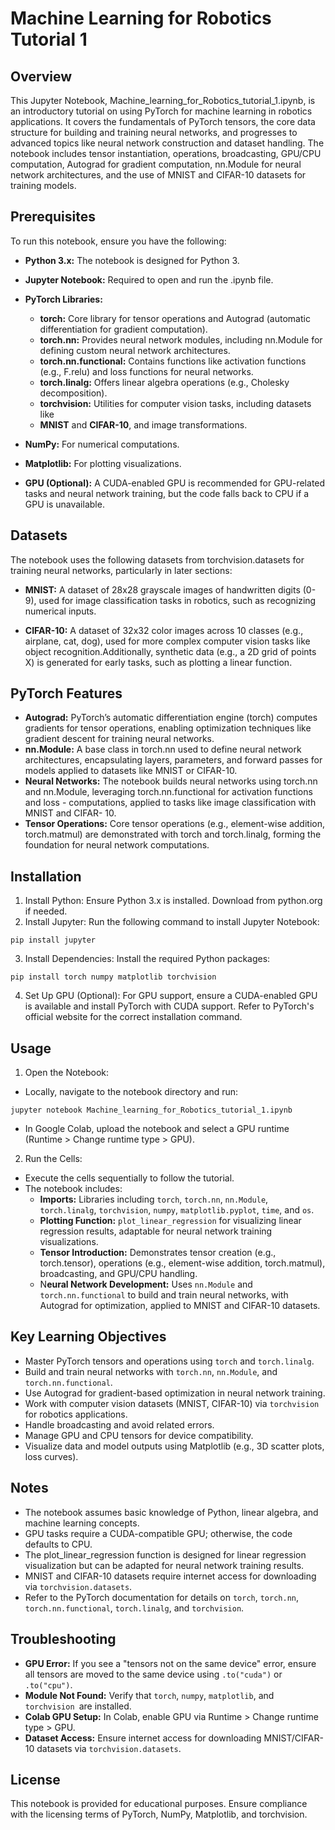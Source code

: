 # Machine Learning for Robotics Tutorial 1
## Overview
This Jupyter Notebook, Machine_learning_for_Robotics_tutorial_1.ipynb, is an introductory tutorial on using PyTorch for machine learning in robotics applications. It covers the fundamentals of PyTorch tensors, the core data structure for building and training neural networks, and progresses to advanced topics like neural network construction and dataset handling. The notebook includes tensor instantiation, operations, broadcasting, GPU/CPU computation, Autograd for gradient computation, nn.Module for neural network architectures, and the use of MNIST and CIFAR-10 datasets for training models. 

## Prerequisites
To run this notebook, ensure you have the following:

- **Python 3.x:** The notebook is designed for Python 3.
- **Jupyter Notebook:** Required to open and run the .ipynb file.
- **PyTorch Libraries:**
  - **torch:** Core library for tensor operations and Autograd (automatic 
    differentiation for gradient computation).
  - **torch.nn:** Provides neural network modules, including nn.Module for defining 
    custom neural network architectures.
  - **torch.nn.functional:** Contains functions like activation functions (e.g., 
    F.relu) and loss functions for neural networks.
  - **torch.linalg:** Offers linear algebra operations (e.g., Cholesky 
    decomposition).
  - **torchvision:** Utilities for computer vision tasks, including datasets like 
  - **MNIST** and **CIFAR-10**, and image transformations.


- **NumPy:** For numerical computations.
- **Matplotlib:** For plotting visualizations.
- **GPU (Optional):** A CUDA-enabled GPU is recommended for GPU-related tasks and 
  neural network training, but the code falls back to CPU if a GPU is 
  unavailable.

## Datasets
The notebook uses the following datasets from torchvision.datasets for training neural networks, particularly in later sections:

- **MNIST:** A dataset of 28x28 grayscale images of handwritten digits (0-9), 
  used for image classification tasks in robotics, such as recognizing numerical 
  inputs.

- **CIFAR-10:** A dataset of 32x32 color images across 10 classes (e.g., 
  airplane, cat, dog), used for more complex computer vision tasks like object 
  recognition.Additionally, synthetic data (e.g., a 2D grid of points X) is 
  generated for early tasks, such as plotting a linear function.


## PyTorch Features

- **Autograd:** PyTorch’s automatic differentiation engine (torch) computes gradients 
  for tensor operations, enabling optimization techniques like gradient descent 
  for training neural networks.
- **nn.Module:** A base class in torch.nn used to define neural network 
  architectures, encapsulating layers, parameters, and forward passes for models 
  applied to datasets like MNIST or CIFAR-10.
- **Neural Networks:** The notebook builds neural networks using torch.nn and 
  nn.Module, leveraging torch.nn.functional for activation functions and loss - 
  computations, applied to tasks like image classification with MNIST and CIFAR- 10.
- **Tensor Operations:** Core tensor operations (e.g., element-wise addition, torch.matmul) 
  are demonstrated with torch and torch.linalg, forming the foundation for neural network 
  computations.

## Installation

1. Install Python: Ensure Python 3.x is installed. Download from python.org if needed.
2. Install Jupyter: Run the following command to install Jupyter Notebook:
````
pip install jupyter
````

3. Install Dependencies: Install the required Python packages:
````
pip install torch numpy matplotlib torchvision
````

4. Set Up GPU (Optional): For GPU support, ensure a CUDA-enabled GPU is available and 
   install PyTorch with CUDA support. Refer to PyTorch's official website for the correct 
   installation command.

## Usage

1. Open the Notebook:

- Locally, navigate to the notebook directory and run:
````
jupyter notebook Machine_learning_for_Robotics_tutorial_1.ipynb
````

- In Google Colab, upload the notebook and select a GPU runtime (Runtime > Change runtime 
  type > GPU).


2. Run the Cells:

- Execute the cells sequentially to follow the tutorial.
- The notebook includes:
  - **Imports:** Libraries including ``torch``, ``torch.nn``, ``nn.Module``, ``torch.linalg``, 
    ``torchvision``, ``numpy``, ``matplotlib.pyplot``, ``time``, and ``os``.
  - **Plotting Function:** ``plot_linear_regression`` for visualizing linear regression results, 
    adaptable for neural network training visualizations.
  - **Tensor Introduction:** Demonstrates tensor creation (e.g., torch.tensor), operations 
    (e.g., element-wise addition, torch.matmul), broadcasting, and GPU/CPU handling.
  - N**eural Network Development:** Uses ``nn.Module`` and ``torch.nn.functional`` to build and train 
    neural networks, with Autograd for optimization, applied to MNIST and CIFAR-10 
    datasets.


## Key Learning Objectives

- Master PyTorch tensors and operations using ``torch`` and ``torch.linalg``.
- Build and train neural networks with ``torch.nn``, ``nn.Module``, and ``torch.nn.functional``.
- Use Autograd for gradient-based optimization in neural network training.
- Work with computer vision datasets (MNIST, CIFAR-10) via ``torchvision`` for robotics 
  applications.
- Handle broadcasting and avoid related errors.
- Manage GPU and CPU tensors for device compatibility.
- Visualize data and model outputs using Matplotlib (e.g., 3D scatter plots, loss curves).

## Notes

- The notebook assumes basic knowledge of Python, linear algebra, and machine learning 
  concepts.
- GPU tasks require a CUDA-compatible GPU; otherwise, the code defaults to CPU.
- The plot_linear_regression function is designed for linear regression visualization but 
  can be adapted for neural network training results.
- MNIST and CIFAR-10 datasets require internet access for downloading via 
  ``torchvision.datasets``.
- Refer to the PyTorch documentation for details on ``torch``, ``torch.nn``, ``torch.nn.functional``, ``torch.linalg``, and ``torchvision``.

## Troubleshooting

- **GPU Error:** If you see a "tensors not on the same device" error, ensure all tensors are 
  moved to the same device using ``.to("cuda")`` or ``.to("cpu")``.
- **Module Not Found:** Verify that ``torch``, ``numpy``, ``matplotlib``, and ``torchvision ``are installed.
- **Colab GPU Setup:** In Colab, enable GPU via Runtime > Change runtime type > GPU.
- **Dataset Access:** Ensure internet access for downloading MNIST/CIFAR-10 datasets via ``torchvision.datasets``.

## License
This notebook is provided for educational purposes. Ensure compliance with the licensing terms of PyTorch, NumPy, Matplotlib, and torchvision.
